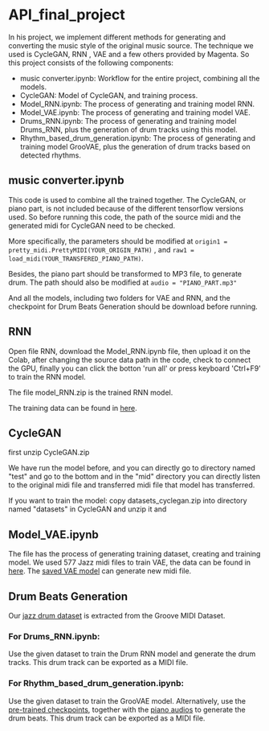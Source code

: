 # API_final_project
In his project, we implement different methods for generating and converting the music style of the original music source. The technique we used is CycleGAN, RNN , VAE  and a few others provided by Magenta. So this project consists of the following components:
* music converter.ipynb: Workflow for the entire project, combining all the models.
* CycleGAN: Model of CycleGAN, and training process.
* Model_RNN.ipynb: The process of generating and training model RNN.
* Model_VAE.ipynb: The process of generating and training model VAE.
* Drums_RNN.ipynb: The process of generating and training model Drums_RNN, plus the generation of drum tracks using this model.
* Rhythm_based_drum_generation.ipynb: The process of generating and training model GrooVAE, plus the generation of drum tracks based on detected rhythms.


## music converter.ipynb
This code is used to combine all the trained together. The CycleGAN, or piano part, is not included because of the different tensorflow versions used. So before running this code, the path of the source midi and the generated midi for CycleGAN need to be checked.

More specifically, the parameters should be modified at 
`origin1 = pretty_midi.PrettyMIDI(YOUR_ORIGIN_PATH)`
, and 
`raw1 = load_midi(YOUR_TRANSFERED_PIANO_PATH)`.

Besides, the piano part should be transformed to MP3 file, to generate drum. The path should also be modified at `audio = "PIANO_PART.mp3"`

And all the models, including two folders for VAE and RNN, and the checkpoint for Drum Beats Generation should be download before running.

## RNN
Open file RNN, download the Model_RNN.ipynb file, then upload it on the Colab, after changing the source data path in the code, check to connect the GPU, finally you can click the botton 'run all' or press keyboard 'Ctrl+F9' to train the RNN model.

The file model_RNN.zip is the trained RNN model.

The training data can be found in [here](https://jazzomat.hfm-weimar.de/dbformat/dboverview.html).

## CycleGAN
first unzip CycleGAN.zip

We have run the model before, and you can directly go to directory named "test" and go to the bottom and in
the "mid" directory you can directly listen to the original midi file and transferred midi file that model has transferred.

If you want to train the model: 
copy datasets_cyclegan.zip into directory named "datasets" in CycleGAN and unzip it and 

## Model_VAE.ipynb
The file has the process of generating training dataset, creating and training model. We used 577 Jazz midi files to train VAE, the data can be found in [here](https://drive.google.com/file/d/1xksnOS46bODSO5KCXClWml62pFDMSVs2/view?usp=sharing). The [saved VAE model](https://drive.google.com/drive/folders/1SxSvm-Sb2oyRVAC6BfBhctF5h8qmLsWc?usp=sharing) can generate new midi file.



## Drum Beats Generation
Our [jazz drum dataset](https://drive.google.com/drive/folders/1yZLWngJaPGHvzYkk1-NpkQiJE5bJePuF?usp=share_link) is extracted from the Groove MIDI Dataset. 
### For Drums_RNN.ipynb:
Use the given dataset to train the Drum RNN model and generate the drum tracks. This drum track can be exported as a MIDI file.
### For Rhythm_based_drum_generation.ipynb:
Use the given dataset to train the GrooVAE model. 
Alternatively, use the [pre-trained checkpoints](https://drive.google.com/drive/folders/1dVZJJV39-RuQaWFAPgRLkGIJAmHTiKT6?usp=share_link), together with the [piano audios](https://drive.google.com/drive/folders/1e5Em3_YSPlXW3_IEvppskGIqBFwzllTY?usp=share_link) to generate the drum beats. This drum track can be exported as a MIDI file.
